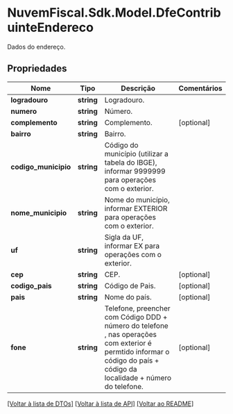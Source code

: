 # NuvemFiscal.Sdk.Model.DfeContribuinteEndereco
Dados do endereço.

## Propriedades

Nome | Tipo | Descrição | Comentários
------------ | ------------- | ------------- | -------------
**logradouro** | **string** | Logradouro. | 
**numero** | **string** | Número. | 
**complemento** | **string** | Complemento. | [optional] 
**bairro** | **string** | Bairro. | 
**codigo_municipio** | **string** | Código do município (utilizar a tabela do IBGE), informar 9999999 para operações com o exterior. | 
**nome_municipio** | **string** | Nome do município, informar EXTERIOR para operações com o exterior. | 
**uf** | **string** | Sigla da UF, informar EX para operações com o exterior. | 
**cep** | **string** | CEP. | [optional] 
**codigo_pais** | **string** | Código de Pais. | [optional] 
**pais** | **string** | Nome do país. | [optional] 
**fone** | **string** | Telefone, preencher com Código DDD + número do telefone , nas operações com exterior é permtido informar o código do país + código da localidade + número do telefone. | [optional] 

[[Voltar à lista de DTOs]](../README.md#documentation-for-models) [[Voltar à lista de API]](../README.md#documentation-for-api-endpoints) [[Voltar ao README]](../README.md)


